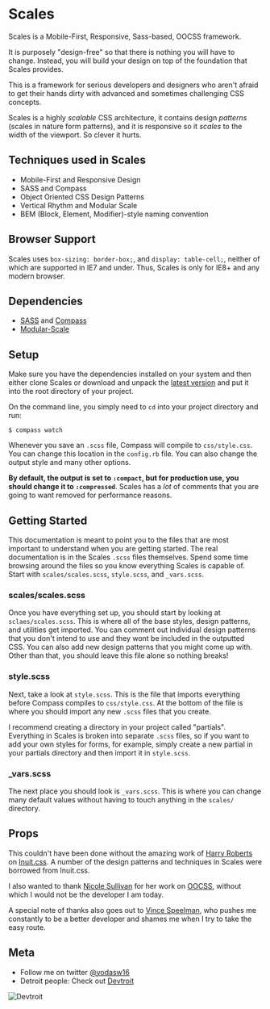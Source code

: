 # Scales

Scales is a Mobile-First, Responsive, Sass-based, OOCSS framework.

It is purposely "design-free" so that there is nothing you will have to change. Instead, you will build your design on top of the foundation that Scales provides.

This is a framework for serious developers and designers who aren't afraid to get their hands dirty with advanced and sometimes challenging CSS concepts.

Scales is a highly _scalable_ CSS architecture, it contains design _patterns_ (scales in nature form patterns), and it is responsive so it _scales_ to the width of the viewport. So clever it hurts.

## Techniques used in Scales
* Mobile-First and Responsive Design
* SASS and Compass
* Object Oriented CSS Design Patterns
* Vertical Rhythm and Modular Scale
* BEM (Block, Element, Modifier)-style naming convention

## Browser Support
Scales uses `box-sizing: border-box;`, and `display: table-cell;`, neither of which are supported in IE7 and under. Thus, Scales is only for IE8+ and any modern browser.

## Dependencies
* [SASS](http://sass-lang.com/) and [Compass](http://compass-style.org/install/)
* [Modular-Scale](https://github.com/scottkellum/modular-scale)

## Setup
Make sure you have the dependencies installed on your system and then either clone Scales or download and unpack the [latest version](https://github.com/yodasw16/scales/archive/master.zip) and put it into the root directory of your project.

On the command line, you simply need to `cd` into your project directory and run:
```
$ compass watch
```

Whenever you save an `.scss` file, Compass will compile to `css/style.css`. You can change this location in the `config.rb` file. You can also change the output style and many other options.

**By default, the output is set to `:compact`, but for production use, you should change it to `:compressed`**. Scales has a _lot_ of comments that you are going to want removed for performance reasons.

## Getting Started

This documentation is meant to point you to the files that are most important to understand when you are getting started. The real documentation is in the Scales `.scss` files themselves. Spend some time browsing around the files so you know everything Scales is capable of. Start with `scales/scales.scss`, `style.scss`, and `_vars.scss`.

### scales/scales.scss
Once you have everything set up, you should start by looking at `sclaes/scales.scss`. This is where all of the base styles, design patterns, and utilities get imported. You can comment out individual design patterns that you don't intend to use and they wont be included in the outputted CSS. You can also add new design patterns that you might come up with. Other than that, you should leave this file alone so nothing breaks!

### style.scss
Next, take a look at `style.scss`. This is the file that imports everything before Compass compiles to `css/style.css`. At the bottom of the file is where you should import any new `.scss` files that you create.

I recommend creating a directory in your project called "partials". Everything in Scales is broken into separate `.scss` files, so if you want to add your own styles for forms, for example, simply create a new partial in your partials directory and then import it in `style.scss`.

### _vars.scss
The next place you should look is `_vars.scss`. This is where you can change many default values without having to touch anything in the `scales/` directory.

## Props
This couldn't have been done without the amazing work of [Harry Roberts](http://csswizardry.com/) on [Inuit.css](https://github.com/csswizardry/inuit.css). A number of the design patterns and techniques in Scales were borrowed from Inuit.css.

I also wanted to thank [Nicole Sullivan](http://stubbornella.com) for her work on [OOCSS](https://github.com/stubbornella/oocss), without which I would not be the developer I am today.

A special note of thanks also goes out to [Vince Speelman](https://github.com/VinSpee), who pushes me constantly to be a better developer and shames me when I try to take the easy route.

## Meta
* Follow me on twitter [@yodasw16](http://twitter.com/yodasw16)
* Detroit people: Check out [Devtroit](http://devtroit.com/)

![Devtroit](http://devtroit.com/img/badges/badge-medium.png "Devtroit")
